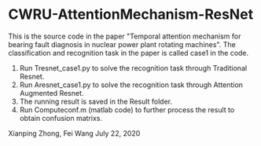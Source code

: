 # CWRU-AttentionMechanism-ResNet
This is the source code in the paper "Temporal attention mechanism for bearing fault diagnosis in nuclear power plant rotating machines".
The classification and recognition task in the paper is called case1 in the code.

1. Run Tresnet_case1.py to solve the recognition task through Traditional Resnet.
2. Run Aresnet_case1.py to solve the recognition task through Attention Augmented Resnet.
3. The running result is saved in the Result folder.
3. Run Computeconf.m (matlab code) to further process the result to obtain confusion matrixs.


Xianping Zhong, Fei Wang
July 22, 2020
